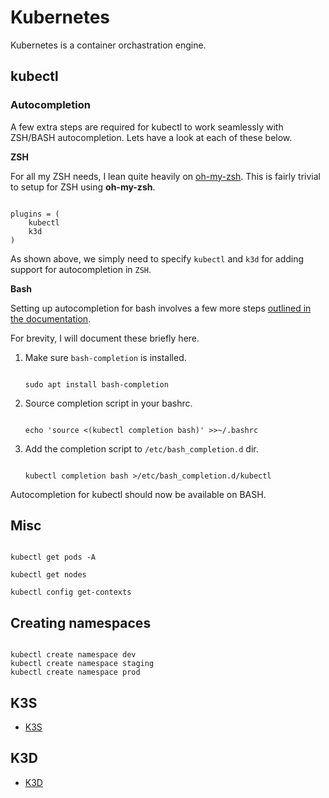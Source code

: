 # Kubernetes

Kubernetes is a container orchastration engine.

## kubectl

### Autocompletion

A few extra steps are required for kubectl to work seamlessly with ZSH/BASH autocompletion. Lets have a look at each of these below.

**ZSH**

For all my ZSH needs, I lean quite heavily on [oh-my-zsh](https://github.com/ohmyzsh/ohmyzsh). This is fairly trivial to setup for ZSH using **oh-my-zsh**.

```shell

plugins = (
    kubectl
    k3d
)
```
As shown above, we simply need to specify `kubectl` and `k3d` for adding support for autocompletion in `ZSH`.


**Bash**

Setting up autocompletion for bash involves a few more steps [outlined in the documentation](https://kubernetes.io/docs/tasks/tools/included/optional-kubectl-configs-bash-linux/).

For brevity, I will document these briefly here.

1. Make sure `bash-completion` is installed.
    ```shell

    sudo apt install bash-completion
    ```
2. Source completion script in your bashrc.
    ```shell

    echo 'source <(kubectl completion bash)' >>~/.bashrc
    ```
3. Add the completion script to `/etc/bash_completion.d` dir.
    ```

    kubectl completion bash >/etc/bash_completion.d/kubectl
    ```

Autocompletion for kubectl should now be available on BASH.


## Misc

```shell

kubectl get pods -A

kubectl get nodes

kubectl config get-contexts
```

## Creating namespaces

```shell

kubectl create namespace dev
kubectl create namespace staging
kubectl create namespace prod
```

## K3S

* [K3S](k3s.md)

## K3D

* [K3D](k3d.md)
